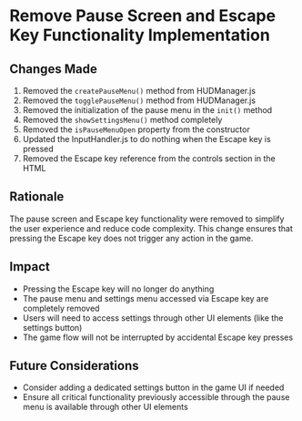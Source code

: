 # Remove Pause Screen and Escape Key Functionality Implementation

## Changes Made

1. Removed the `createPauseMenu()` method from HUDManager.js
2. Removed the `togglePauseMenu()` method from HUDManager.js
3. Removed the initialization of the pause menu in the `init()` method
4. Removed the `showSettingsMenu()` method completely
5. Removed the `isPauseMenuOpen` property from the constructor
6. Updated the InputHandler.js to do nothing when the Escape key is pressed
7. Removed the Escape key reference from the controls section in the HTML

## Rationale

The pause screen and Escape key functionality were removed to simplify the user experience and reduce code complexity. This change ensures that pressing the Escape key does not trigger any action in the game.

## Impact

- Pressing the Escape key will no longer do anything
- The pause menu and settings menu accessed via Escape key are completely removed
- Users will need to access settings through other UI elements (like the settings button)
- The game flow will not be interrupted by accidental Escape key presses

## Future Considerations

- Consider adding a dedicated settings button in the game UI if needed
- Ensure all critical functionality previously accessible through the pause menu is available through other UI elements
